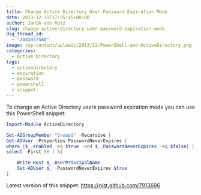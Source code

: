 ```yaml
---
title: Change Active Directory User Password Expiration Mode
date: 2013-12-11T17:35:45+00:00
author: Janik von Rotz
slug: change-active-directory-user-password-expiration-mode
dsq_thread_id:
  - "2043937580"
image: /wp-content/uploads/2013/12/PowerShell-and-ActiveDirectory.png
categories:
  - Active Directory
tags:
  - activedirectory
  - expiration
  - password
  - powershell
  - snippet
---
```

To change an Active Directory users password expiration mode you can use this PowerShell snippet:

```powershell
Import-Module ActiveDirectory

Get-ADGroupMember "Group1" -Recursive |
Get-ADUser -Properties PasswordNeverExpires |
where {$_.enabled -eq $true -and $_.PasswordNeverExpires -eq $false} |
select -First 50 | %{

    Write-Host $_.UserPrincipalName
    Set-ADUser $_ -PasswordNeverExpires $true
}
```

Latest version of this snippet: <a href="https://gist.github.com/7913696">https://gist.github.com/7913696</a></pre>